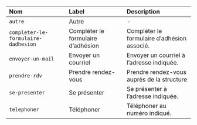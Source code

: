 | Nom | Label | Description |
| :- | :- | :- |
| `autre` | Autre | - |
| `completer-le-formulaire-dadhesion` | Compléter le formulaire d’adhésion | Compléter le formulaire d’adhésion associé. |
| `envoyer-un-mail` | Envoyer un courriel | Envoyer un courriel à l’adresse indiquée. |
| `prendre-rdv` | Prendre rendez-vous | Prendre rendez-vous auprès de la structure |
| `se-presenter` | Se présenter | Se présenter à l’adresse indiquée. |
| `telephoner` | Téléphoner | Téléphoner au numéro indiqué. |